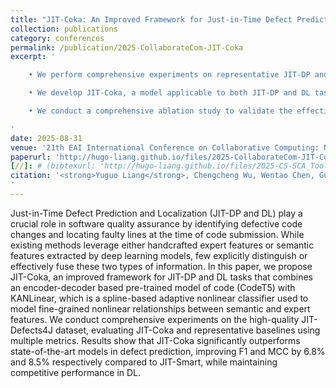 ```yaml
---
title: "JIT-Coka: An Improved Framework for Just-in-Time Defect Prediction and Localization Using Fused Features of Code Change"
collection: publications
category: conferences
permalink: /publication/2025-CollaborateCom-JIT-Coka
excerpt: '

    • We perform comprehensive experiments on representative JIT-DP and DL models using the high quality JIT-Defects4J dataset and evaluate them with multiple metrics to fill the evaluation gap in prior studies.<br>

    • We develop JIT-Coka, a model applicable to both JIT-DP and DL tasks. On the DP task, JIT-Coka achieves significantly better performance than the current state-of-the-art model (JIT-Smart) in terms of Precision and MCC, while maintaining comparable performance in DL.<br>

    • We conduct a comprehensive ablation study to validate the effectiveness of each component of JIT-Coka. Moreover, the implementation and trained models are made publicly available to facilitate future research.

'
date: 2025-08-31
venue: '21th EAI International Conference on Collaborative Computing: Networking, Applications and Worksharing'
paperurl: 'http://hugo-liang.github.io/files/2025-CollaborateCom-JIT-Coka.pdf'
[//]: # (bibtexurl: 'http://hugo-liang.github.io/files/2025-CS-SCA_Tools.bib')
citation: '<strong>Yuguo Liang</strong>, Chengcheng Wu, Wentao Chen, Guisheng Fan<sup>*</sup>, Huiqun Yu<sup>*</sup>. JIT-Coka: An Improved Framework for Just-in-Time Defect Prediction and Localization Using Fused Features of Code Change. Collaborative Computing: Networking, Applications and Worksharing. CollaborateCom 2025. [CCF-C]
'
---
```


Just-in-Time Defect Prediction and Localization (JIT-DP and DL) play a crucial role in software quality assurance by identifying defective code changes and locating faulty lines at the time of code submission. While existing methods leverage either handcrafted expert features or semantic features extracted by deep learning models, few explicitly distinguish or effectively fuse these two types of information. In this paper, we propose JIT-Coka, an improved framework for JIT-DP and DL tasks that combines an encoder-decoder based pre-trained model of code (CodeT5) with KANLinear, which is a spline-based adaptive nonlinear classifier used to model fine-grained nonlinear relationships between semantic and expert features. We conduct comprehensive experiments on the high-quality JIT-Defects4J dataset, evaluating JIT-Coka and representative baselines using multiple metrics. Results show that JIT-Coka significantly outperforms state-of-the-art models in defect prediction, improving F1 and MCC by 6.8% and 8.5% respectively compared to JIT-Smart, while maintaining competitive performance in DL.